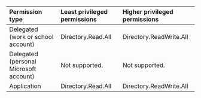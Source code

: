 |Permission type|Least privileged permissions|Higher privileged permissions|
|:---|:---|:---|
|Delegated (work or school account)|Directory.Read.All|Directory.ReadWrite.All|
|Delegated (personal Microsoft account)|Not supported.|Not supported.|
|Application|Directory.Read.All|Directory.ReadWrite.All|